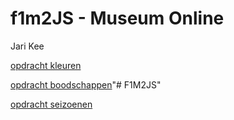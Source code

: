# f1m2JS - Museum Online

Jari Kee

[opdracht kleuren](http://33975.hosts1.ma-cloud.nl/f1m2js/les1/)

[opdracht boodschappen]( http://33975.hosts1.ma-cloud.nl/f1m2js/les2/)"# F1M2JS" 

[opdracht seizoenen](http://33975.hosts1.ma-cloud.nl/f1m2js/les4/)
